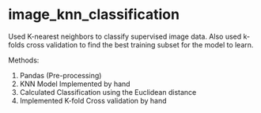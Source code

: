 # image_knn_classification
Used K-nearest neighbors to classify supervised image data. Also used k-folds cross validation to find the best training subset for the model to learn.

Methods: 
1) Pandas (Pre-processing)
2) KNN Model Implemented by hand
3) Calculated Classification using the Euclidean distance
4) Implemented K-fold Cross validation by hand

